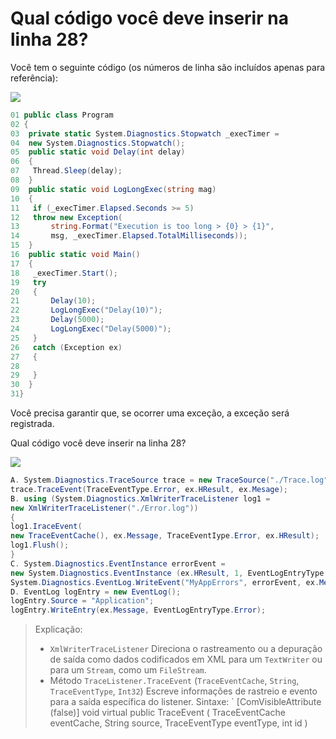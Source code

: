 ﻿Qual código você deve inserir na linha 28?
========================================

Você tem o seguinte código (os números de linha são incluídos apenas para referência):

[![](https://cdn.briefmenow.org/wp-content/uploads/70-483-v2/184.jpg)](https://cdn.briefmenow.org/wp-content/uploads/70-483-v2/184.jpg)

```csharp
01 public class Program
02 {
03  private static System.Diagnostics.Stopwatch _execTimer =
04  new System.Diagnostics.Stopwatch();
05  public static void Delay(int delay)
06  {
07   Thread.Sleep(delay);
08  }
09  public static void LogLongExec(string mag)
10  {
11   if (_execTimer.Elapsed.Seconds >= 5)
12   throw new Exception(
13       string.Format("Execution is too long > {0} > {1}",
14       msg, _execTimer.Elapsed.TotalMilliseconds));
15  }
16  public static void Main()
17  {
18   _execTimer.Start();
19   try
20   {
21       Delay(10);
22       LogLongExec("Delay(10)");
23       Delay(5000);
24       LogLongExec("Delay(5000)");
25   }
26   catch (Exception ex)
27   {
28
29   }
30  }
31}
```

Você precisa garantir que, se ocorrer uma exceção, a exceção será registrada.

Qual código você deve inserir na linha 28?

[![](https://cdn.briefmenow.org/wp-content/uploads/70-483-v2/185.jpg)](https://cdn.briefmenow.org/wp-content/uploads/70-483-v2/185.jpg)

```csharp
A. System.Diagnostics.TraceSource trace = new TraceSource("./Trace.log");
trace.TraceEvent(TraceEventType.Error, ex.HResult, ex.Mesage);
B. using (System.Diagnostics.XmlWriterTraceListener log1 =
new XmlWriterTraceListener("./Error.log"))
{
log1.IraceEvent(
new TraceEventCache(), ex.Message, TraceEventIype.Error, ex.HResult);
log1.Flush();
}
C. System.Diagnostics.EventInstance errorEvent =
new System.Diagnostics.EventInstance (ex.HResult, 1, EventLogEntryType.Error);
System.Diagnostics.EventLog.WriteEvent("MyAppErrors", errorEvent, ex.Message);
D. EventLog logEntry = new EventLog();
logEntry.Source = "Application";
logEntry.WriteEntry(ex.Message, EventLogEntryType.Error);
```


> Explicação:
> * `XmlWriterTraceListener`
> Direciona o rastreamento ou a depuração de saída como dados codificados em XML para um `TextWriter` ou para um `Stream`,
> como um `FileStream`.
> * Método `TraceListener.TraceEvent` (`TraceEventCache`, `String`, `TraceEventType`, `Int32`)
> Escreve informações de rastreio e evento para a saída específica do listener.
> Sintaxe:
> `
> [ComVisibleAttribute (false)]
> void virtual public TraceEvent (
> TraceEventCache eventCache,
> String source,
> TraceEventType eventType,
> int id
> )

